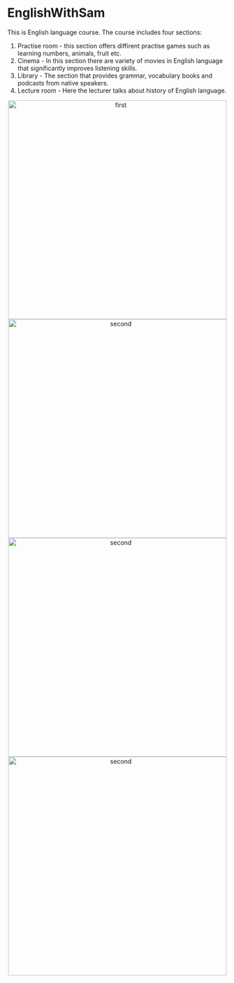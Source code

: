 # EnglishWithSam
This is English language course. The course includes four sections:
1. Practise room - this section offers diffirent practise games such as learning numbers, animals, fruit etc.
2. Cinema - In this section there are variety of movies  in English language that significantly improves listening skills.
3. Library - The section that provides grammar, vocabulary books and podcasts from native speakers.
4. Lecture room - Here the lecturer talks about history of English language.

<div align="center">
     <img src="https://user-images.githubusercontent.com/106261886/184066452-fd2d06c0-b85e-4215-a304-76de8c187615.PNG" alt="first" width="500">
     <img src="https://user-images.githubusercontent.com/106261886/184066494-a0c3bee4-5512-467b-8c9b-6797061fade8.PNG" alt="second" width="500">
     <img src="https://user-images.githubusercontent.com/106261886/184066561-100f55b6-4c55-4173-928d-88cb4d289264.PNG" alt="second" width="500">
     <img src="https://user-images.githubusercontent.com/106261886/184066631-c06cc89b-28fb-4e7a-9df0-b9f326edddd9.PNG" alt="second" width="500">
</div>

